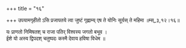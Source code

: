 +++
title = "१६"

+++
उपयामगृहीतो ऽसि प्रजापतये त्वा जुष्टं गृह्णाम्य् एष ते योनिः सूर्यस् ते महिमा ॥म्स्_३,१२।१६॥  
    
यः प्राणतो निमिषतश् च राजा पतिर् विश्वस्य जगतो बभूव ।  
ईशे यो अस्य द्विपदश् चतुष्पदः कस्मै देवाय हविषा विधेम ॥  
    
